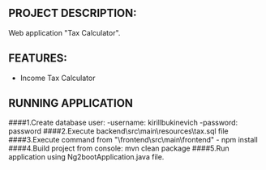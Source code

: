 ## PROJECT DESCRIPTION:

Web application "Tax Calculator".

## FEATURES:
* Income Tax Calculator

## RUNNING APPLICATION

####1.Create database user:
	-username: kirillbukinevich
	-password: password
####2.Execute backend\src\main\resources\tax.sql file
####3.Execute command from "\frontend\src\main\frontend" -  npm install
####4.Build project from console: mvn clean package
####5.Run application using Ng2bootApplication.java file.
